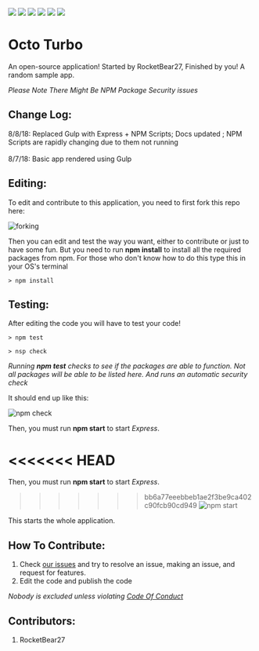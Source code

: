 ![](https://img.shields.io/badge/contributors-1-brightgreen.svg)
![](https://img.shields.io/badge/status-passing-brightgreen.svg)
![](https://img.shields.io/badge/npm_scripts-failing-red.svg)
![](https://img.shields.io/badge/docs-latest-brightgreen.svg)
![](https://img.shields.io/badge/issues-0-brightgreen.svg)
![](https://img.shields.io/badge/forks-0-gray.svg)

# Octo Turbo
An open-source application! Started by RocketBear27, Finished by you! A random sample app.

_Please Note There Might Be NPM Package Security issues_

## Change Log:
8/8/18: Replaced Gulp with Express + NPM Scripts; Docs updated ; NPM Scripts are rapidly changing due to them not running
<br><br>
8/7/18: Basic app rendered using Gulp

## Editing:
To edit and contribute to this application, you need to first fork this repo here:

![forking](https://cdn.glitch.com/c16530b3-dd93-4a57-936e-b6d47ae27437%2FCapture3.PNG?1533681765110)

Then you can edit and test the way you want, either to contribute or just to have some fun. But you need to run **npm install** to install all the required packages from npm. For those who don't know how to do this type this in your OS's terminal
``` code
> npm install
```

## Testing:
After editing the code you will have to test your code! 

``` code
> npm test
```

``` code
> nsp check
```
_Running **npm test** checks to see if the packages are able to function. Not all packages will be able to be listed here. And runs an automatic security check_

It should end up like this:

![npm check](https://cdn.glitch.com/c16530b3-dd93-4a57-936e-b6d47ae27437%2Fcapture.PNG?1533773230301)

Then, you must run **npm start** to start _Express_.

<<<<<<< HEAD
=======
Then, you must run **npm start** to start _Express_.

>>>>>>> bb6a77eeebbeb1ae2f3be9ca402c90fcb90cd949
![npm start](https://cdn.glitch.com/c16530b3-dd93-4a57-936e-b6d47ae27437%2Fcapture.PNG?1533745492802)

This starts the whole application.


## How To Contribute:
1. Check [our issues](https://github.com/rocketbear27/octo-turbo/issues) and try to resolve an issue, making an issue, and request for features.
2. Edit the code and publish the code

_Nobody is excluded unless violating [Code Of Conduct](https://github.com/rocketbear27/octo-turbo/wiki/Code-Of-Conduct)_

## Contributors:
1. RocketBear27
